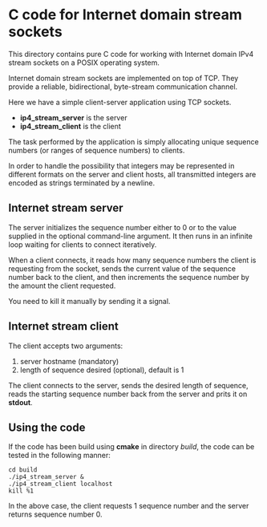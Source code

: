 C code for Internet domain stream sockets
=========================================
This directory contains pure C code for working with Internet domain IPv4 stream sockets
on a POSIX operating system.

Internet domain stream sockets are implemented on top of TCP.  They provide a
reliable, bidirectional, byte-stream communication channel.

Here we have a simple client-server application using TCP sockets.
* **ip4_stream_server** is the server
* **ip4_stream_client** is the client

The task performed by the application is simply allocating unique sequence
numbers (or ranges of sequence numbers) to clients.

In order to handle the possibility that integers may be represented in different
formats on the server and client hosts, all transmitted integers are encoded as
strings terminated by a newline.


Internet stream server
----------------------
The server initializes the sequence number either to 0 or to the value supplied
in the optional command-line argument.  It then runs in an infinite loop waiting
for clients to connect iteratively.

When a client connects, it reads how many sequence numbers the client is requesting
from the socket, sends the current value of the sequence number back to the client,
and then increments the sequence number by the amount the client requested.

You need to kill it manually by sending it a signal.


Internet stream client
----------------------
The client accepts two arguments:
1. server hostname (mandatory)
1. length of sequence desired (optional), default is 1

The client connects to the server, sends the desired length of sequence, reads
the starting sequence number back from the server and prits it on **stdout**.


Using the code
--------------
If the code has been build using **cmake** in directory *build*, the code can be
tested in the following manner:

    cd build
    ./ip4_stream_server &
    ./ip4_stream_client localhost
    kill %1

In the above case, the client requests 1 sequence number and the server returns
sequence number 0.
